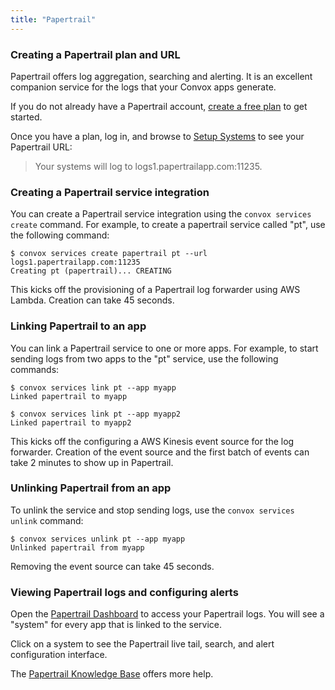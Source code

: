 ```yaml
---
title: "Papertrail"
---
```

### Creating a Papertrail plan and URL

Papertrail offers log aggregation, searching and alerting. It is an excellent companion service for the logs that your Convox apps generate.

If you do not already have a Papertrail account, [create a free plan](https://papertrailapp.com/) to get started.

Once you have a plan, log in, and browse to [Setup Systems](https://papertrailapp.com/systems/setup) to see your Papertrail URL:

> Your systems will log to logs1.papertrailapp.com:11235.

### Creating a Papertrail service integration

You can create a Papertrail service integration using the `convox services create` command. For example, to create a papertrail service called "pt", use the following command:

    $ convox services create papertrail pt --url logs1.papertrailapp.com:11235
    Creating pt (papertrail)... CREATING

This kicks off the provisioning of a Papertrail log forwarder using AWS Lambda. Creation can take 45 seconds.

### Linking Papertrail to an app

You can link a Papertrail service to one or more apps. For example, to start sending logs from two apps to the "pt" service, use the following commands:

    $ convox services link pt --app myapp
    Linked papertrail to myapp
    
    $ convox services link pt --app myapp2
    Linked papertrail to myapp2

This kicks off the configuring a AWS Kinesis event source for the log forwarder. Creation of the event source and the first batch of events can take 2 minutes to show up in Papertrail.

### Unlinking Papertrail from an app

To unlink the service and stop sending logs, use the `convox services unlink` command:

    $ convox services unlink pt --app myapp
    Unlinked papertrail from myapp

Removing the event source can take 45 seconds.

### Viewing Papertrail logs and configuring alerts

Open the [Papertrail Dashboard](https://papertrailapp.com/dashboard) to access your Papertrail logs. You will see a "system" for every app that is linked to the service.

Click on a system to see the Papertrail live tail, search, and alert configuration interface.

The [Papertrail Knowledge Base](http://help.papertrailapp.com/) offers more help.
